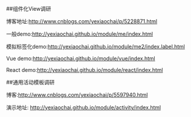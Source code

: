 
##组件化View调研

博客地址:http://www.cnblogs.com/yexiaochai/p/5228871.html

一般demo:http://yexiaochai.github.io/module/me/index.html

模拟标签化demo:http://yexiaochai.github.io/module/me2/index.label.html

Vue demo:http://yexiaochai.github.io/module/vue/index.html

React demo:http://yexiaochai.github.io/module/react/index.html

##通用活动模板调研

博客:http://www.cnblogs.com/yexiaochai/p/5597940.html

演示地址: http://yexiaochai.github.io/module/activity/index.html
